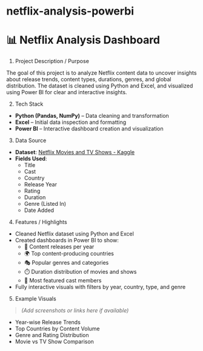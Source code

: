 # netflix-analysis-powerbi
# 📊 Netflix Analysis Dashboard

1. Project Description / Purpose

The goal of this project is to analyze Netflix content data to uncover insights about release trends, content types, durations, genres, and global distribution. The dataset is cleaned using Python and Excel, and visualized using Power BI for clear and interactive insights.


2. Tech Stack

- **Python (Pandas, NumPy)** – Data cleaning and transformation  
- **Excel** – Initial data inspection and formatting  
- **Power BI** – Interactive dashboard creation and visualization  


3. Data Source

- **Dataset**: [Netflix Movies and TV Shows - Kaggle](https://www.kaggle.com/datasets/shivamb/netflix-shows)  
- **Fields Used**:  
  - Title  
  - Cast  
  - Country  
  - Release Year  
  - Rating  
  - Duration  
  - Genre (Listed In)  
  - Date Added  


4. Features / Highlights

- Cleaned Netflix dataset using Python and Excel  
- Created dashboards in Power BI to show:
  - 📅 Content releases per year  
  - 🌍 Top content-producing countries  
  - 🎭 Popular genres and categories  
  - ⏱️ Duration distribution of movies and shows  
  - 👥 Most featured cast members  
- Fully interactive visuals with filters by year, country, type, and genre


5. Example Visuals

> *(Add screenshots or links here if available)*

- Year-wise Release Trends  
- Top Countries by Content Volume  
- Genre and Rating Distribution  
- Movie vs TV Show Comparison  




